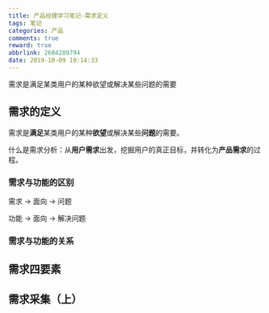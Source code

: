 ```yaml
---
title: 产品经理学习笔记-需求定义
tags: 笔记
categories: 产品
comments: true
reward: true
abbrlink: 2684289794
date: 2019-10-09 19:14:33
---
```

需求是满足某类用户的某种欲望或解决某些问题的需要
<!-- more -->

## 需求的定义

需求是**满足**某类用户的某种**欲望**或解决某些**问题**的需要。

什么是需求分析：从**用户需求**出发，挖掘用户的真正目标，并转化为**产品需求**的过程。

### 需求与功能的区别

需求 -> 面向 -> 问题

功能 -> 面向 -> 解决问题

### 需求与功能的关系

## 需求四要素



## 需求采集（上）

